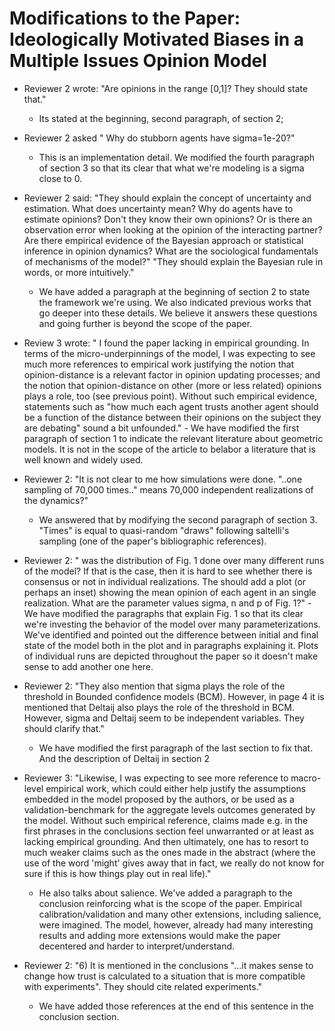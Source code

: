 # Modifications to the Paper: Ideologically Motivated Biases in a Multiple Issues Opinion Model

- Reviewer 2 wrote: "Are opinions in the range [0,1]? They should state that."
  - Its stated at the beginning, second paragraph, of section 2;

- Reviewer 2 asked " Why do stubborn agents have sigma=1e-20?"
  - This is an implementation detail. We modified the fourth paragraph of section
   3 so that its clear that what we're modeling is a sigma close to 0.

- Reviewer 2 said: "They should explain the concept of uncertainty and
  estimation. What does uncertainty mean? Why do agents have to estimate
  opinions? Don't they know their own opinions? Or is there an observation error
  when looking at the opinion of the interacting partner? Are there empirical
  evidence of the Bayesian approach or statistical inference in opinion
  dynamics? What are the sociological fundamentals of mechanisms of the model?"
  "They should explain the Bayesian rule in words, or more intuitively."

  - We have added a paragraph at the beginning of section 2 to state the
   framework we're using. We also indicated previous works that go deeper into
   these details. We believe it answers these questions and going further is
   beyond the scope of the paper.


- Review 3 wrote: " I found the paper lacking in empirical grounding. In terms
  of the micro-underpinnings of the model, I was expecting to see much more
  references to empirical work justifying the notion that opinion-distance is a
  relevant factor in opinion updating processes; and the notion that
  opinion-distance on other (more or less related) opinions plays a role, too
  (see previous point). Without such empirical evidence, statements such as "how
  much each agent trusts another agent should be a function of the distance
  between their opinions on the subject they are debating" sound a bit
  unfounded."
      - We have modified the first paragraph of section 1 to indicate the
   relevant literature about geometric models. It is not in the scope of the
   article to belabor a literature that is well known and widely used.

- Reviewer 2: "It is not clear to me how simulations were done. "..one sampling
of 70,000 times.." means 70,000 independent realizations of the dynamics?"
    - We answered that by modifying the second paragraph of section 3. "Times"
   is equal to quasi-random "draws" following saltelli's sampling (one of the
   paper's bibliographic references).

- Reviewer 2: " was the distribution of Fig. 1 done over many different runs of
the model? If that is the case, then it is hard to see whether there is
consensus or not in individual realizations. The should add a plot (or perhaps
an inset) showing the mean opinion of each agent in an single realization. What
are the parameter values sigma, n and p of Fig. 1?"
        - We have modified the paragraphs that explain Fig. 1 so that its clear
          we're investing the behavior of the model over many parameterizations.
          We've identified and pointed out the difference between initial and
          final state of the model both in the plot and in paragraphs explaining
          it. Plots of individual runs are depicted throughout the paper so it
          doesn't make sense to add another one here.

- Reviewer 2: "They also mention that sigma plays the role of
the threshold in Bounded confidence models (BCM). However, in page 4 it is
mentioned that Deltaij also plays the role of the threshold in BCM. However,
sigma and Deltaij seem to be independent variables. They should clarify that."
    - We have modified the first paragraph of the last section to fix that. And
      the description of Deltaij in section 2


- Reviewer 3: "Likewise, I was expecting to see more reference to macro-level
  empirical work, which could either help justify the assumptions embedded in
  the model proposed by the authors, or be used as a validation-benchmark for
  the aggregate levels outcomes generated by the model. Without such empirical
  reference, claims made e.g. in the first phrases in the conclusions section
  feel unwarranted or at least as lacking empirical grounding. And then
  ultimately, one has to resort to much weaker claims such as the ones made in
  the abstract (where the use of the word 'might' gives away that in fact, we
  really do not know for sure if this is how things play out in real life)."

   - He also talks about salience. We've added a paragraph to the conclusion
     reinforcing what is the scope of the paper. Empirical
     calibration/validation and many other extensions, including salience, were
     imagined. The model, however, already had many interesting results and
     adding more extensions would make the paper decentered and harder to
     interpret/understand.

- Reviewer 2: "6) It is mentioned in the conclusions "...it makes sense to
change how trust is calculated to a situation that is more compatible with
experiments". They should cite related experiments."
  - We have added those references at the end of this sentence in the conclusion
    section.
